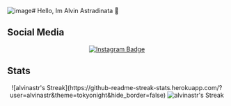 ![image](https://github.com/user-attachments/assets/27f54012-21c6-4902-8ae2-25c703c888de)# Hello, Im Alvin Astradinata 👋

## Social Media

<div align="center">
  <a href="https://www.instagram.com/zlvinn">
    <img src="https://img.shields.io/badge/Instagram-E4405F?style=for-the-badge&logo=instagram&logoColor=white" alt="Instagram Badge">
  </a>
</div>

## Stats

<div align="center">
  ![alvinastr's Streak](https://github-readme-streak-stats.herokuapp.com/?user=alvinastr&theme=tokyonight&hide_border=false)
  <img src="https://github-readme-streak-stats.herokuapp.com/?user=alvinastr&theme=tokyonight&hide_border=true" alt="alvinastr's Streak">
</div>

